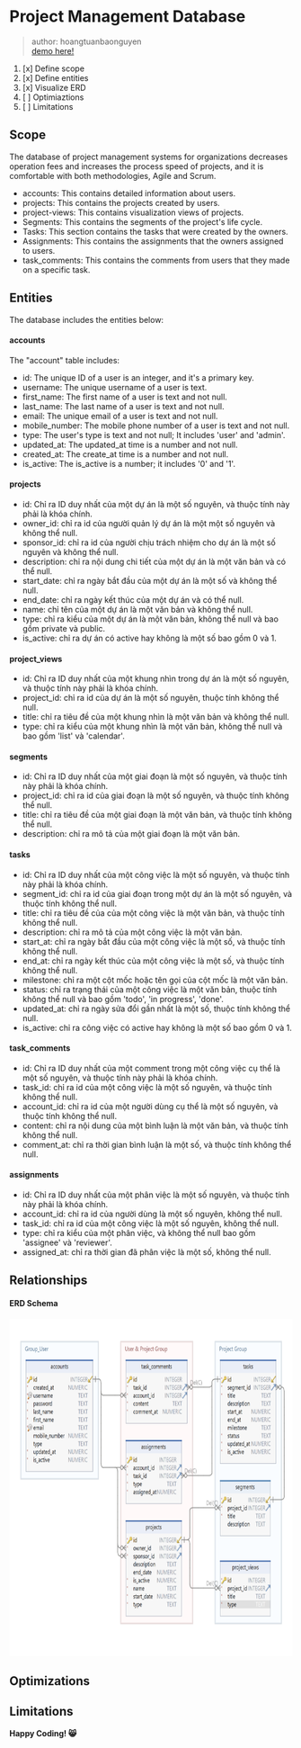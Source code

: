 # Project Management Database
> author: hoangtuanbaonguyen     
> [demo here!](https://www.google.com/)

1. [x] Define scope
2. [x] Define entities
3. [x] Visualize ERD
4. [ ] Optimiaztions
5. [ ] Limitations


## Scope    
The database of project management systems for organizations decreases operation fees and increases the process speed of projects, and it is comfortable with both methodologies, Agile and Scrum.

* accounts: This contains detailed information about users.
* projects: This contains the projects created by users.
* project-views: This contains visualization views of projects.
* Segments: This contains the segments of the project's life cycle.
* Tasks: This section contains the tasks that were created by the owners.
* Assignments: This contains the assignments that the owners assigned to users.
* task_comments: This contains the comments from users that they made on a specific task.
  
## Entities
The database includes the entities below:

#### accounts
The "account" table includes:
* id: The unique ID of a user is an integer, and it's a primary key.
* username: The unique username of a user is text.
* first_name: The first name of a user is text and not null.
* last_name: The last name of a user is text and not null.
* email: The unique email of a user is text and not null.
* mobile_number: The mobile phone number of a user is text and not null.
* type: The user's type is text and not null; It includes 'user' and 'admin'.
* updated_at: The updated_at time is a number and not null.
* created_at: The create_at time is a number and not null.
* is_active: The is_active is a number; it includes '0' and '1'.
  
#### projects
* id: Chỉ ra ID duy nhất của một dự án là một số nguyên, và thuộc tính này phải là khóa chính.
* owner_id: chỉ ra id của người quản lý dự án là một một số nguyên và không thể null.
* sponsor_id: chỉ ra id của người chịu trách nhiệm cho dự án là một số nguyên và không thể null.
* description: chỉ ra nội dung chi tiết của một dự án là một văn bản và có thể null.
* start_date: chỉ ra ngày bắt đầu của một dự án là một số và không thể null.
* end_date: chỉ ra ngày kết thúc của một dự án và có thể null.
* name: chỉ tên của một dự án là một văn bản và không thể null.
* type: chỉ ra kiểu của một dự án là một văn bản, không thể null và bao gồm private và public.
* is_active: chỉ ra dự án có active hay không là một số bao gồm 0 và 1.

#### project_views
* id: Chỉ ra ID duy nhất của một khung nhìn trong dự án là một số nguyên, và thuộc tính này phải là khóa chính.
* project_id: chỉ ra id của dự án là một số nguyên, thuộc tính không thể null.
* title: chỉ ra tiêu đề của một khung nhìn là một văn bản và không thể null.
* type: chỉ ra kiểu của một khung nhìn là một văn bản, không thể null và bao gồm 'list' và 'calendar'.

#### segments
* id: Chỉ ra ID duy nhất của một giai đoạn là một số nguyên, và thuộc tính này phải là khóa chính.
* project_id: chỉ ra id của giai đoạn là một số nguyên, và thuộc tính không thể null.
* title: chỉ ra tiêu đề của một giai đoạn là một văn bản, và thuộc tính không thể null.
* description: chỉ ra mô tả của một giai đoạn là một văn bản.

#### tasks
* id: Chỉ ra ID duy nhất của một công việc là một số nguyên, và thuộc tính này phải là khóa chính.
* segment_id: chỉ ra id của giai đoạn trong một dự án là một số nguyên, và thuộc tính không thể null.
* title: chỉ ra tiêu đề của của một công việc là một văn bản, và thuộc tính không thể null.
* description: chỉ ra mô tả của một công việc là một văn bản.
* start_at: chỉ ra ngày bắt đầu của một công việc là một số, và thuộc tính không thể null.
* end_at: chỉ ra ngày kết thúc của một công việc là một số, và thuộc tính không thể null.
* milestone: chỉ ra một cột mốc hoặc tên gọi của cột mốc là một văn bản.
* status: chỉ ra trạng thái của một công việc là một văn bản, thuộc tính không thể null và bao gồm 'todo', 'in progress', 'done'.
* updated_at: chỉ ra ngày sửa đổi gần nhất là một số, thuộc tính không thể null.
* is_active: chỉ ra công việc có active hay không là một số bao gồm 0 và 1.

#### task_comments
* id: Chỉ ra ID duy nhất của một comment trong một công việc cụ thể là một số nguyên, và thuộc tính này phải là khóa chính.
* task_id: chỉ ra id của một công việc là một số nguyên, và thuộc tính không thể null.
* account_id: chỉ ra id của một người dùng cụ thể là một số nguyên, và thuộc tính không thể null.
* content: chỉ ra nội dung của một bình luận là một văn bản, và thuộc tính không thể null.
* comment_at: chỉ ra thời gian bình luận là một số, và thuộc tính không thể null.

#### assignments
* id: Chỉ ra ID duy nhất của một phân việc là một số nguyên, và thuộc tính này phải là khóa chính.
* account_id: chỉ ra id của người dùng là một số nguyên, không thể null.
* task_id: chỉ ra id của một công việc là một số nguyên, không thể null.
* type: chỉ ra kiểu của một phân việc, và không thể null bao gồm 'assignee' và 'reviewer'.
* assigned_at: chỉ ra thời gian đã phân việc là một số, không thể null.

## Relationships
#### ERD Schema
<img src="/schema.png" alt="Database Project Management Schema" style="width: 800px; height: 600px;">

## Optimizations
## Limitations

**Happy Coding! 😸**
